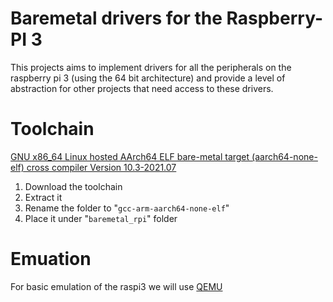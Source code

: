 # Baremetal drivers for the Raspberry-PI 3
This projects aims to implement drivers for all the peripherals on the raspberry pi 3 (using the 64 bit architecture) and provide a level of abstraction for other projects that need access to these drivers. 

# Toolchain
[GNU x86_64 Linux hosted AArch64 ELF bare-metal target (aarch64-none-elf) cross compiler Version 10.3-2021.07](https://developer.arm.com/tools-and-software/open-source-software/developer-tools/gnu-toolchain/gnu-a/downloads)

1. Download the toolchain
2. Extract it
3. Rename the folder to "`gcc-arm-aarch64-none-elf`"
4. Place it under "`baremetal_rpi`" folder

# Emuation
For basic emulation of the raspi3 we will use [QEMU](https://wiki.ubuntu.com/ARM64/QEMU)